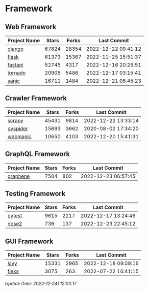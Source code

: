 # Framework

## Web Framework
| Project Name | Stars | Forks | Last Commit |
| ------------ | ----- | ----- | ----------- |
| [django](https://github.com/django/django) | 67824 | 28354 | 2022-12-22 09:41:12 |
| [flask](https://github.com/pallets/flask) | 61373 | 15367 | 2022-11-25 15:51:37 |
| [fastapi](https://github.com/tiangolo/fastapi) | 52745 | 4317 | 2022-12-16 20:25:51 |
| [tornado](https://github.com/tornadoweb/tornado) | 20906 | 5486 | 2022-12-17 03:15:41 |
| [sanic](https://github.com/sanic-org/sanic) | 16711 | 1484 | 2022-12-21 08:45:23 |

## Crawler Framework
| Project Name | Stars | Forks | Last Commit |
| ------------ | ----- | ----- | ----------- |
| [scrapy](https://github.com/scrapy/scrapy) | 45431 | 9814 | 2022-12-22 13:33:14 |
| [pyspider](https://github.com/binux/pyspider) | 15693 | 3662 | 2020-08-02 17:34:20 |
| [webmagic](https://github.com/code4craft/webmagic) | 10650 | 4103 | 2022-12-20 15:41:31 |

## GraphQL Framework
| Project Name | Stars | Forks | Last Commit |
| ------------ | ----- | ----- | ----------- |
| [graphene](https://github.com/graphql-python/graphene) | 7504 | 802 | 2022-12-23 06:57:45 |

## Testing Framework
| Project Name | Stars | Forks | Last Commit |
| ------------ | ----- | ----- | ----------- |
| [pytest](https://github.com/pytest-dev/pytest) | 9615 | 2217 | 2022-12-17 13:24:46 |
| [nose2](https://github.com/nose-devs/nose2) | 736 | 137 | 2022-12-23 22:45:12 |

## GUI Framework
| Project Name | Stars | Forks | Last Commit |
| ------------ | ----- | ----- | ----------- |
| [kivy](https://github.com/kivy/kivy) | 15331 | 2965 | 2022-12-18 09:09:16 |
| [flexx](https://github.com/flexxui/flexx) | 3075 | 263 | 2022-07-22 16:41:15 |

*Update Date: 2022-12-24T12:00:17*